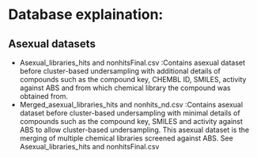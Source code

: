 # Database explaination:

## Asexual datasets 
* Asexual_libraries_hits and nonhitsFinal.csv :Contains asexual dataset before cluster-based undersampling with additional details of 
  compounds such as the compound key, CHEMBL ID, SMILES, activity against ABS and from which chemical library the compound was obtained from.
* Merged_asexual_libraries_hits and nonhits_nd.csv :Contains asexual dataset before cluster-based undersampling with minimal details of 
  compounds such as the compound key, SMILES and activity against ABS to allow cluster-based undersampling. This asexual dataset is the 
  merging of multiple chemical libraries screened against ABS. See Asexual_libraries_hits and nonhitsFinal.csv

